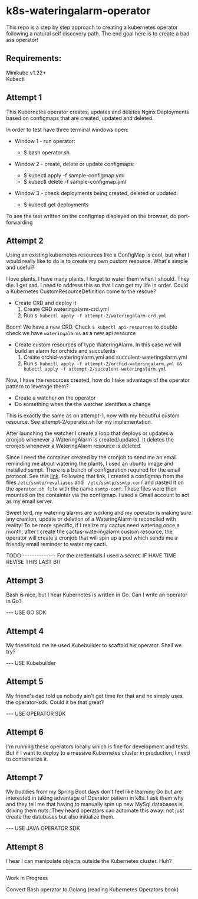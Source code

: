 # k8s-wateringalarm-operator

This repo is a step by step approach to creating a kubernetes operator following a natural self discovery path. The end goal here is to create a bad ass operator!

## Requirements:

Minikube v1.22+  
Kubectl


## Attempt 1 

This Kubernetes operator creates, updates and deletes Nginx Deployments based on configmaps that are created, updated and deleted.

In order to test have three terminal windows open:
- Window 1 - run operator:
  - $ bash operator.sh

- Window 2 - create, delete or update configmaps:
  - $ kubectl apply -f sample-configmap.yml
  - $ kubectl delete -f sample-configmap.yml

- Window 3 - check deployments being created, deleted or updated:
  - $ kubectl get deployments


To see the text written on the configmap displayed on the browser, do port-forwarding


## Attempt 2

Using an existing kubernetes resources like a ConfigMap is cool, but what I would really like to do is to create my own custom resource. What's simple and useful?

I love plants. I have many plants. I forget to water them when I should. They die. I get sad. I need to address this so that I can get my life in order. Could a Kubernetes CustomResourceDefinition come to the rescue?

- Create CRD and deploy it
  1. Create CRD wateringalarm-crd.yml
  2. Run `$ kubectl apply -f attempt-2/wateringalarm-crd.yml`

Boom! We have a new CRD. Check `$ kubectl api-resources` to double check we have `wateringalarms` as a new api resource

- Create custom resources of type WateringAlarm. In this case we will build an alarm for orchids and succulents
  1. Create orchid-wateringalarm.yml and succulent-wateringalarm.yml
  2. Run  `$ kubectl apply -f attempt-2/orchid-wateringalarm.yml && kubectl apply -f attempt-2/succulent-wateringalarm.yml`

Now, I have the resources created, how do I take advantage of the operator pattern to leverage them?
- Create a watcher on the operator
- Do something when the the watcher identifies a change

This is exactly the same as on attempt-1, now with my beautiful custom resource. See attempt-2/operator.sh for my implementation.

After launching the watcher I create a loop that deploys or updates a cronjob whenever a WateringAlarm is created/updated. It deletes the cronjob whenever a WateringAlarm resource is deleted.

Since I need the container created by the cronjob to send me an email reminding me about watering the plants, I used an ubuntu image and installed ssmpt. There is a bunch of configuration required for the email protocol. See this [link](https://www.havetheknowhow.com/Configure-the-server/Install-ssmtp.html). Following that link, I created a configmap from the files `/etc/ssmtp/revaliases` and ` /etc/ssmtp/ssmtp.conf` and pasted it on the `operator.sh file` with the name `ssmtp-conf`. These files were then mounted on the containter via the configmap. I used a Gmail account to act as my email server.

Sweet lord, my watering alarms are working and my operator is making sure any creation, update or deletion of a WateringAlarm is reconciled with reality! To be more specific, if I realize my cactus need watering once a month, after I create the cactus-wateringalarm custom resource, the operator will create a cronjob that will spin up a pod which sends me a friendly email reminder to water my cacti.


TODO -------------- For the credentials I used a secret. IF HAVE TIME REVISE THIS LAST BIT


## Attempt 3

Bash is nice, but I hear Kubernetes is written in Go. Can I write an operator in Go?

--- USE GO SDK

## Attempt 4

My friend told me he used Kubebuilder to scaffold his operator. Shall we try? 

--- USE Kubebuilder

## Attempt 5

My friend's dad told us nobody ain't got time for that and he simply uses the operator-sdk. Could it be that great?

--- USE OPERATOR SDK

## Attempt 6


I'm running these operators locally which is fine for development and tests. But if I want to deploy to a massive Kubernetes cluster in production, I need to containerize it.

## Attempt 7

My buddies from my Spring Boot days don't feel like learning Go but are interested in taking advantage of Operator pattern in k8s. I ask them why and they tell me that having to manually spin up new MySql databases is driving them nuts. They heard operators can automate this away: not just create the databases but also initialize them.

--- USE JAVA OPERATOR SDK

## Attempt 8

I hear I can manipulate objects outside the Kubernetes cluster. Huh?

---

Work in Progress

Convert Bash operator to Golang 
(reading Kubernetes Operators book)



